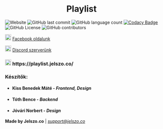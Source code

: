 <h1 align="center" title="Playlist">Playlist</h1>

![Website](https://img.shields.io/website/https/playlist.jelszo.co?down_message=offline&label=Website&up_message=online)
![GitHub last commit](https://img.shields.io/github/last-commit/tasztalos69/playlist?logo=git&logoColor=white)
![GitHub language count](https://img.shields.io/github/languages/count/tasztalos69/playlist?logo=visual%20studio%20code)
[![Codacy Badge](https://api.codacy.com/project/badge/Grade/9e9795bb33684fceab718f899fbd476c)](https://app.codacy.com/app/Tasztalos69/playlist?utm_source=github.com&utm_medium=referral&utm_content=Tasztalos69/playlist&utm_campaign=Badge_Grade_Settings)
![GitHub License](https://img.shields.io/github/license/Tasztalos69/playlist)
![GitHub contributors](https://img.shields.io/github/contributors/tasztalos69/playlist?label=Contributors&logo=github&style=social)

<img height="20" width="20" src="https://cdn.jsdelivr.net/npm/simple-icons@latest/icons/facebook.svg" /> [Facebook oldalunk](https://www.facebook.com/jelszoco/)

<img height="20" width="20" src="https://cdn.jsdelivr.net/npm/simple-icons@latest/icons/discord.svg" /> [Discord szerverünk](https://discord.gg/akeTTJy)

<h3> <img height="20" width="20" src="http://i.imgur.com/oeQmniz.png" /> https://playlist.jelszo.co/ </h3>

### Készítők:

- <h4 title="Kiss Benedek Máté - Frontend, Design"> Kiss Benedek Máté - <i> Frontend, Design </i> </h4>

- <h4 title="Tóth Bence - Backend"> Tóth Bence - <i> Backend </i> </h4>

- <h4 title="Jóvári Norbert - Design">Jóvári Norbert - <i> Design </i> </h4>

**Made by Jelszo.co** | *support@jelszo.co*
